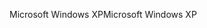 <span data-ttu-id="25c9e-101">Microsoft Windows XP</span><span class="sxs-lookup"><span data-stu-id="25c9e-101">Microsoft Windows XP</span></span>